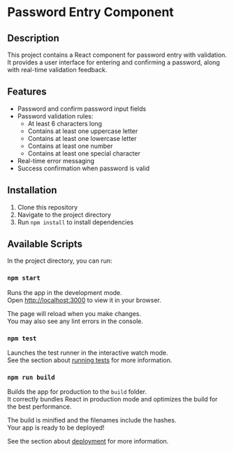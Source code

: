 # Password Entry Component

## Description

This project contains a React component for password entry with validation. It provides a user interface for entering and confirming a password, along with real-time validation feedback.

## Features

- Password and confirm password input fields
- Password validation rules:
  - At least 6 characters long
  - Contains at least one uppercase letter
  - Contains at least one lowercase letter
  - Contains at least one number
  - Contains at least one special character
- Real-time error messaging
- Success confirmation when password is valid

## Installation

1. Clone this repository
2. Navigate to the project directory
3. Run `npm install` to install dependencies

## Available Scripts

In the project directory, you can run:

### `npm start`

Runs the app in the development mode.\
Open [http://localhost:3000](http://localhost:3000) to view it in your browser.

The page will reload when you make changes.\
You may also see any lint errors in the console.

### `npm test`

Launches the test runner in the interactive watch mode.\
See the section about [running tests](https://facebook.github.io/create-react-app/docs/running-tests) for more information.

### `npm run build`

Builds the app for production to the `build` folder.\
It correctly bundles React in production mode and optimizes the build for the best performance.

The build is minified and the filenames include the hashes.\
Your app is ready to be deployed!

See the section about [deployment](https://facebook.github.io/create-react-app/docs/deployment) for more information.
